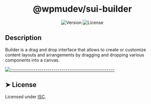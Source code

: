 <!-- ⚠️ This README has been generated from the file(s) "../../../blueprint.md" ⚠️--><h1 align="center">@wpmudev/sui-builder</h1>

<div style="text-align: center;">
<img src="https://img.shields.io/badge/Version-0.0.1-blue.svg" alt="Version"> <img src="https://img.shields.io/badge/License-GPL-orange.svg" alt="License">
</div>
<h2> Description </h2> Builder is a drag and drop interface that allows to create or customize content layouts and arrangements by dragging and dropping various components into a canvas.


[![-----------------------------------------------------](https://raw.githubusercontent.com/andreasbm/readme/master/assets/lines/colored.png)](#license)

## ➤ License
	
Licensed under [ISC](https://opensource.org/licenses/ISC).
